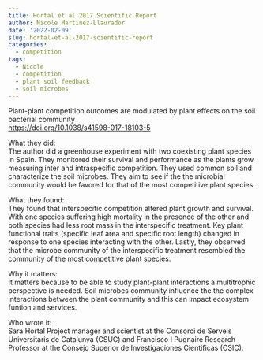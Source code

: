```yaml
---
title: Hortal et al 2017 Scientific Report
author: Nicole Martinez-Llaurador
date: '2022-02-09'
slug: hortal-et-al-2017-scientific-report
categories:
  - competition
tags:
  - Nicole
  - competition
  - plant soil feedback
  - soil microbes
---
```

Plant-plant competition outcomes are modulated by plant effects on the soil bacterial community  
https://doi.org/10.1038/s41598-017-18103-5

What they did:  
The author did a greenhouse experiment with two coexisting plant species in Spain. They monitored their survival and performance as the plants grow measuring inter and intraspecific competition. They used common soil and characterize the soil microbes. They aim to see if the the microbial community would be favored for that of the most competitive plant species.  

What they found:  
They found that interspecific competition altered plant growth and survival. With one species suffering high mortality in the presence of the other and both species had less root mass in the interspecific treatment. Key plant functional traits (specific leaf area and specific root length) changed in response to one species interacting with the other. Lastly, they observed that the microbe community of the interspecific treatment resembled the community of the most competitive plant species.  

Why it matters:  
It matters because to be able to study plant-plant interactions a multitrophic perspective is needed. Soil microbes community influence the the complex interactions between the plant community and this can impact ecosystem funtion and services.  

Who wrote it:  
Sara Hortal Project manager and scientist at the Consorci de Serveis Universitaris de Catalunya (CSUC) and Francisco I Pugnaire Research Professor at the Consejo Superior de Investigaciones Cientificas (CSIC).